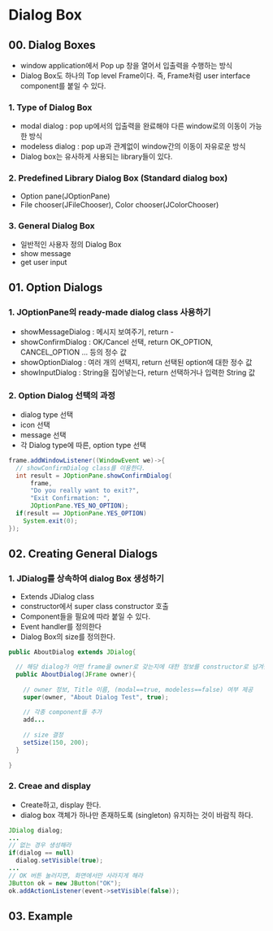# Dialog Box


## 00. Dialog Boxes
  - window application에서 Pop up 창을 열어서 입출력을 수행하는 방식
  - Dialog Box도 하나의 Top level Frame이다. 즉, Frame처럼 user interface component를 붙일 수 있다.

### 1. Type of Dialog Box
  - modal dialog : pop up에서의 입출력을 완료해야 다른 window로의 이동이 가능한 방식
  - modeless dialog : pop up과 관계없이 window간의 이동이 자유로운 방식
  - Dialog box는 유사하게 사용되는 library들이 있다.

### 2. Predefined Library Dialog Box (Standard dialog box)
  - Option pane(JOptionPane)
  - File chooser(JFileChooser), Color chooser(JColorChooser)

### 3. General Dialog Box
  - 일반적인 사용자 정의 Dialog Box
  - show message
  - get user input


## 01. Option Dialogs

### 1. JOptionPane의 ready-made dialog class 사용하기
  - showMessageDialog : 메시지 보여주기, return -
  - showConfirmDialog : OK/Cancel 선택, return OK_OPTION, CANCEL_OPTION ... 등의 정수 값
  - showOptionDialog : 여러 개의 선택지, return 선택된 option에 대한 정수 값
  - showInputDialog : String을 집어넣는다, return 선택하거나 입력한 String 값

### 2. Option Dialog 선택의 과정
  - dialog type 선택
  - icon 선택
  - message 선택
  - 각 Dialog type에 따른, option type 선택

```java
frame.addWindowListener((WindowEvent we)->{
  // showConfirmDialog class를 이용한다.
  int result = JOptionPane.showConfirmDialog(
      frame, 
      "Do you really want to exit?", 
      "Exit Confirmation: ", 
      JOptionPane.YES_NO_OPTION);
  if(result == JOptionPane.YES_OPTION)
    System.exit(0);
});
```


## 02. Creating General Dialogs

### 1. JDialog를 상속하여 dialog Box 생성하기
  - Extends JDialog class
  - constructor에서 super class constructor 호출
  - Component들을 필요에 따라 붙일 수 있다.
  - Event handler를 정의한다
  - Dialog Box의 size를 정의한다.

```java
public AboutDialog extends JDialog{

  // 해당 dialog가 어떤 frame을 owner로 갖는지에 대한 정보를 constructor로 넘겨받는다.
  public AboutDialog(JFrame owner){
    
    // owner 정보, Title 이름, (modal==true, modeless==false) 여부 제공 
    super(owner, "About Dialog Test", true);
    
    // 각종 component들 추가
    add...
    
    // size 결정
    setSize(150, 200);
  }
  
}
```

### 2. Creae and display
  - Create하고, display 한다.
  - dialog box 객체가 하나만 존재하도록 (singleton) 유지하는 것이 바람직 하다.

```java
JDialog dialog;
...
// 없는 경우 생성해라
if(dialog == null)
  dialog.setVisible(true);
... 
// OK 버튼 눌러지면, 화면에서만 사라지게 해라
JButton ok = new JButton("OK");
ok.addActionListener(event->setVisible(false));
```

## 03. Example




















